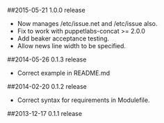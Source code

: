 ##2015-05-21  1.0.0 release
- Now manages /etc/issue.net and /etc/issue also.
- Fix to work with puppetlabs-concat >= 2.0.0
- Add beaker acceptance testing.
- Allow news line width to be specified.

##2014-05-26  0.1.3 release
- Correct example in README.md

##2014-02-20  0.1.2 release
- Correct syntax for requirements in Modulefile.

##2013-12-17  0.1.1 release

